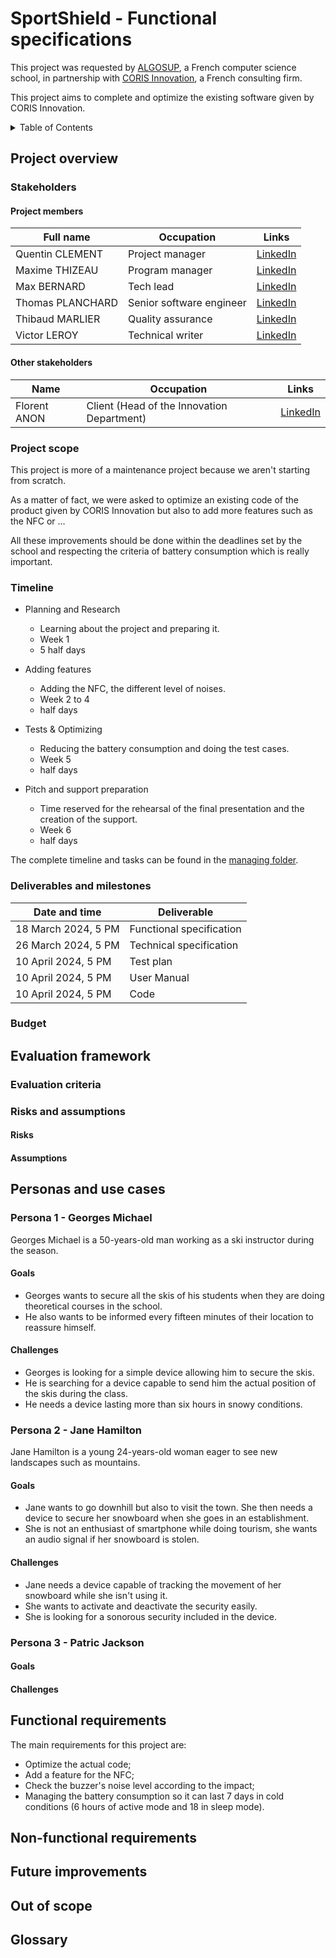 # SportShield - Functional specifications

This project was requested by [ALGOSUP](https://algosup.com), a French computer science school, in partnership with [CORIS Innovation](https://www.corisinnovation.com/), a French consulting firm.

This project aims to complete and optimize the existing software given by CORIS Innovation.

<details>
<summary>Table of Contents</summary>

- [Project overview](#project-overview)
    - [Stakeholders](#stakeholders)
        - [Project members](#project-members)
        - [Other stakeholders](#other-stakeholders)
    - [Project scope](#project-scope)
    - [Timeline](#timeline)
    - [Deliverables and milestones](#deliverables-and-milestones)
    - [Budget](#budget)
- [Evaluation framework](#evaluation-framework)
    - [Evaluation criteria](#evaluation-criteria)
    - [Risks and assumptions](#risks-and-assumptions)
        - [Risks](#risks)
        - [Assumptions](#assumptions)
- [Personas and use cases](#personas-and-use-cases)
  - [Persona 1 - Georges Michael](#persona-1---georges-michael)
    - [Goals](#goals)
    - [Challenges](#challenges)
  - [Persona 2 -](#persona-2---jane-hamilton)
    - [Goals](#goals-1)
    - [Challenges](#challenges-1)
  - [Persona 3 - Patric Jackson](#persona-3---patric-jackson)
    - [Goals](#goals-2)
    - [Challenges](#challenges-2)
- [Functional requirements](#functional-requirements)
- [Non-functional requirements](#non-functional-requirements)
- [Future improvements](#future-improvements)
- [Out of scope](#out-of-scope)
- [Glossary](#glossary)
</summary></details>

## Project overview

### Stakeholders

#### Project members

| Full name        | Occupation               | Links                                                               |
| ---------------- | ------------------------ | ------------------------------------------------------------------- |
| Quentin CLEMENT  | Project manager          | [LinkedIn](https://linkedin.com/in/quentin-cl%C3%A9ment-939110221/) |
| Maxime THIZEAU   | Program manager          | [LinkedIn](https://linkedin.com/in/maxime-thizeau-0b311a293)        |
| Max BERNARD      | Tech lead                | [LinkedIn](https://linkedin.com/in/max-bernard-b77680210)           |
| Thomas PLANCHARD | Senior software engineer | [LinkedIn](https://linkedin.com/in/thomas-planchard-461782221/)     |
| Thibaud MARLIER  | Quality assurance        | [LinkedIn](https://linkedin.com/in/thibaud-marlier/)                |
| Victor LEROY     | Technical writer         | [LinkedIn](https://linkedin.com/in/victor-leroy-64baa3229/)         |

#### Other stakeholders

| Name           | Occupation                                 | Links                                            |
| -------------- | ------------------------------------------ | ------------------------------------------------ |
| Florent ANON   | Client (Head of the Innovation Department) | [LinkedIn](https://linkedin.com/in/florentanon/) |

### Project scope

This project is more of a maintenance project because we aren't starting from scratch.

As a matter of fact, we were asked to optimize an existing code of the product given by CORIS Innovation but also to add more features such as the NFC or ... 

All these improvements should be done within the deadlines set by the school and respecting the criteria of battery consumption which is really important.

### Timeline

- Planning and Research
  - Learning about the project and preparing it.
  - Week 1
  - 5 half days

- Adding features
  - Adding the NFC, the different level of noises.
  - Week 2 to 4
  - half days

- Tests & Optimizing
  - Reducing the battery consumption and doing the test cases.
  - Week 5
  - half days

- Pitch and support preparation
  - Time reserved for the rehearsal of the final presentation and the creation of the support.
  - Week 6
  - half days

The complete timeline and tasks can be found in the [managing folder](). <!-- TODO -->

### Deliverables and milestones

| Date and time       | Deliverable              |
| --------------------| ------------------------ |
| 18 March 2024, 5 PM | Functional specification |
| 26 March 2024, 5 PM | Technical specification  |
| 10 April 2024, 5 PM | Test plan                |
| 10 April 2024, 5 PM | User Manual              |
| 10 April 2024, 5 PM | Code                     |

### Budget

## Evaluation framework

### Evaluation criteria

### Risks and assumptions

#### Risks

#### Assumptions

## Personas and use cases

### Persona 1 - Georges Michael

Georges Michael is a 50-years-old man working as a ski instructor during the season.

#### Goals

- Georges wants to secure all the skis of his students when they are doing theoretical courses in the school.
- He also wants to be informed every fifteen minutes of their location to reassure himself.

#### Challenges

- Georges is looking for a simple device allowing him to secure the skis.
- He is searching for a device capable to send him the actual position of the skis during the class.
- He needs a device lasting more than six hours in snowy conditions.

### Persona 2 - Jane Hamilton

Jane Hamilton is a young 24-years-old woman eager to see new landscapes such as mountains.

#### Goals

- Jane wants to go downhill but also to visit the town. She then needs a device to secure her snowboard when she goes in an establishment.
- She is not an enthusiast of smartphone while doing tourism, she wants an audio signal if her snowboard is stolen.

#### Challenges

- Jane needs a device capable of tracking the movement of her snowboard while she isn't using it.
- She wants to activate and deactivate the security easily.
- She is looking for a sonorous security included in the device.

### Persona 3 - Patric Jackson

#### Goals

#### Challenges

## Functional requirements

The main requirements for this project are:

- Optimize the actual code;
- Add a feature for the NFC;
- Check the buzzer's noise level according to the impact;
- Managing the battery consumption so it can last 7 days in cold conditions (6 hours of active mode and 18 in sleep mode).

## Non-functional requirements

## Future improvements

## Out of scope

## Glossary